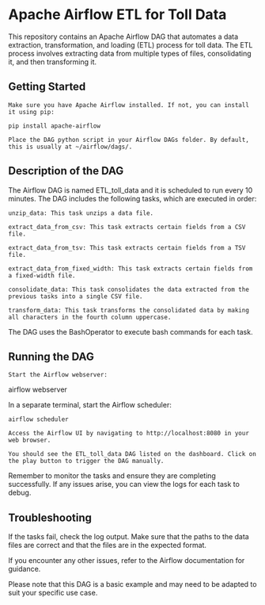 # Apache Airflow ETL for Toll Data

This repository contains an Apache Airflow DAG that automates a data extraction, transformation, and loading (ETL) process for toll data. The ETL process involves extracting data from multiple types of files, consolidating it, and then transforming it.

## Getting Started

    Make sure you have Apache Airflow installed. If not, you can install it using pip:

    pip install apache-airflow

    Place the DAG python script in your Airflow DAGs folder. By default, this is usually at ~/airflow/dags/.

## Description of the DAG

The Airflow DAG is named ETL_toll_data and it is scheduled to run every 10 minutes. The DAG includes the following tasks, which are executed in order:

    unzip_data: This task unzips a data file.

    extract_data_from_csv: This task extracts certain fields from a CSV file.

    extract_data_from_tsv: This task extracts certain fields from a TSV file.

    extract_data_from_fixed_width: This task extracts certain fields from a fixed-width file.

    consolidate_data: This task consolidates the data extracted from the previous tasks into a single CSV file.

    transform_data: This task transforms the consolidated data by making all characters in the fourth column uppercase.

The DAG uses the BashOperator to execute bash commands for each task.

## Running the DAG

    Start the Airflow webserver:

airflow webserver

In a separate terminal, start the Airflow scheduler:

    airflow scheduler

    Access the Airflow UI by navigating to http://localhost:8080 in your web browser.

    You should see the ETL_toll_data DAG listed on the dashboard. Click on the play button to trigger the DAG manually.

Remember to monitor the tasks and ensure they are completing successfully. If any issues arise, you can view the logs for each task to debug.

## Troubleshooting

If the tasks fail, check the log output. Make sure that the paths to the data files are correct and that the files are in the expected format.

If you encounter any other issues, refer to the Airflow documentation for guidance.

Please note that this DAG is a basic example and may need to be adapted to suit your specific use case.
